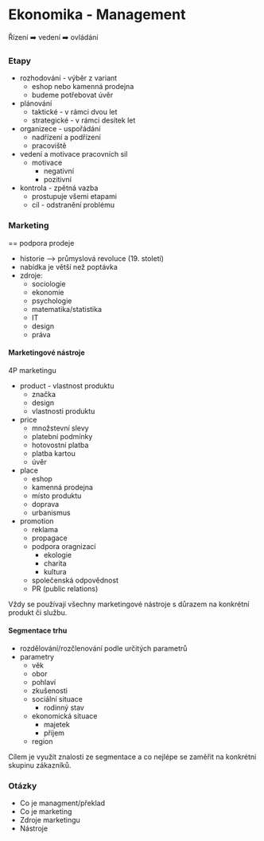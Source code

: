 # Ekonomika - Management

Řízení ➡️ vedení ➡️ ovládání

### Etapy

- rozhodování - výběr z variant
    - eshop nebo kamenná prodejna
    - budeme potřebovat úvěr
- plánování
    - taktické - v rámci dvou let
    - strategické - v rámci desítek let
- organizece - uspořádání
    - nadřízení a podřízení
    - pracoviště
- vedení a motivace pracovních sil
    - motivace
        - negativní
        - pozitivní
- kontrola - zpětná vazba
    - prostupuje všemi etapami
    - cíl - odstranění problému

### Marketing

== podpora prodeje

- historie --> průmyslová revoluce (19. století)
- nabídka je větší než poptávka
- zdroje:
    - sociologie
    - ekonomie
    - psychologie
    - matematika/statistika
    - IT
    - design
    - práva

#### Marketingové nástroje

4P marketingu
- product - vlastnost produktu
    - značka
    - design
    - vlastnosti produktu
- price
    - množstevní slevy
    - platební podmínky
    - hotovostní platba
    - platba kartou
    - úvěr
- place
    - eshop
    - kamenná prodejna
    - místo produktu
    - doprava
    - urbanismus
- promotion
    - reklama
    - propagace
    - podpora oragnizací
        - ekologie
        - charita
        - kultura
    - společenská odpovědnost
    - PR (public relations)

Vždy se používají všechny marketingové nástroje s důrazem na konkrétní produkt či službu.

#### Segmentace trhu

- rozdělování/rozčlenování podle určitých parametrů
- parametry
    - věk
    - obor
    - pohlaví
    - zkušenosti
    - sociální situace
        - rodinný stav
    - ekonomická situace
        - majetek
        - příjem
    - region

Cílem je využít znalosti ze segmentace a co nejlépe se zaměřit na konkrétni skupinu zákazníků.

### Otázky

- Co je managment/překlad
- Co je marketing
- Zdroje marketingu
- Nástroje
